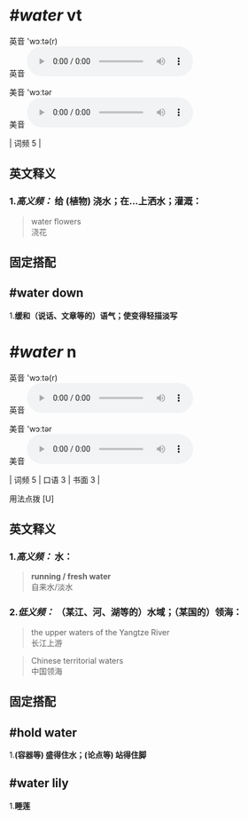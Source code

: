 # ***\#water*** vt
英音 'wɔːtə(r)  
英音
<audio src="./media/water-B.aac" controls="controls"></audio>

美音 'wɔːtər  
美音
<audio src="./media/water.aac" controls="controls"></audio>



| 词频 5 |  

英文释义
---
### 1.*高义频：* **给 (植物) 浇水；在...上洒水；灌溉：**  

 > water flowers  
 > 浇花    


固定搭配
---
## \#water down
1.**缓和（说话、文章等的）语气；使变得轻描淡写**  


# ***\#water*** n
英音 'wɔːtə(r)  
英音
<audio src="./media/water-B.aac" controls="controls"></audio>

美音 'wɔːtər  
美音
<audio src="./media/water.aac" controls="controls"></audio>



| 词频 5 | 口语 3 | 书面 3 |  

用法点拨  [U]

英文释义
---
### 1.*高义频：* **水：**  

 > **running / fresh water**  
 > 自来水/淡水    

### 2.*低义频：* **（某江、河、湖等的）水域；（某国的）领海：**  

 > the upper waters of the Yangtze River  
 > 长江上游    

 > Chinese territorial waters  
 > 中国领海    


固定搭配
---
## \#hold water
1.**(容器等) 盛得住水；(论点等) 站得住脚**  

## \#water lily
1.**睡莲**  


